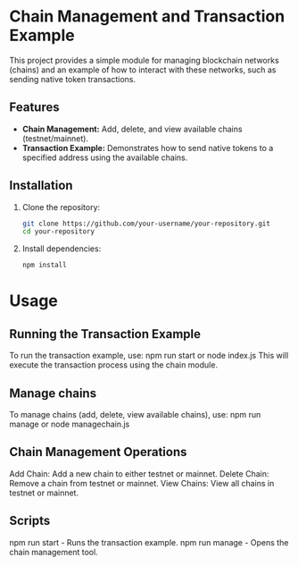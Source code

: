 # Chain Management and Transaction Example

This project provides a simple module for managing blockchain networks (chains) and an example of how to interact with these networks, such as sending native token transactions.

## Features

- **Chain Management:** Add, delete, and view available chains (testnet/mainnet).
- **Transaction Example:** Demonstrates how to send native tokens to a specified address using the available chains.

## Installation

1. Clone the repository:
   ```bash
   git clone https://github.com/your-username/your-repository.git
   cd your-repository
2. Install dependencies:
   ```bash
   npm install

# Usage
## Running the Transaction Example
   To run the transaction example, use:
   npm run start
   or
   node index.js
   This will execute the transaction process using the chain module.

## Manage chains
To manage chains (add, delete, view available chains), use:
npm run manage
or
node managechain.js

## Chain Management Operations
Add Chain: Add a new chain to either testnet or mainnet.
Delete Chain: Remove a chain from testnet or mainnet.
View Chains: View all chains in testnet or mainnet.

## Scripts
npm run start - Runs the transaction example.
npm run manage - Opens the chain management tool.
